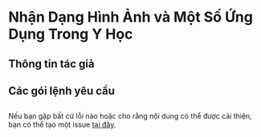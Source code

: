# Nhận Dạng Hình Ảnh và Một Số Ứng Dụng Trong Y Học

## Thông tin tác giả

## Các gói lệnh yêu cầu

## 




Nếu bạn gặp bất cứ lỗi nào hoặc cho rằng nội dung có thể được cải thiện, bạn có thể tạo một issue [tại đây](https://github.com/hungtrannam/image_classification/issues).
